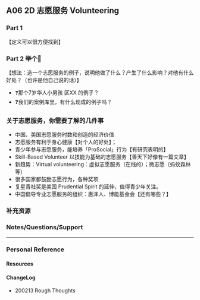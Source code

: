 ## A06 2D 志愿服务 Volunteering

### Part 1 
【定义可以很方便找到】
### Part 2 举个🌰
【想法：选一个志愿服务的例子，说明他做了什么？产生了什么影响？对他有什么好处？（也许是他自己说的话）】

- ❓那个7岁华人小男孩 区XX 的例子？
- ❓我们的案例库里，有什么现成的例子吗？


### 关于志愿服务，你需要了解的几件事
- 中国、美国志愿服务时数和创造的经济价值
- 志愿服务有利于身心健康【对个人的好处】；
- 青少年参与志愿服务，能培养「ProSocial」行为【有研究表明的】
- Skill-Based Volunteer 以技能为基础的志愿服务【善天下好像有一篇文章】
- 新趋势：Virtual volunteering：虚拟志愿服务（在线的）；微志愿（蚂蚁森林等）
- 很多国家都鼓励志愿行为，各种奖项
- 复星青社奖是美国 Prudential Spirit 的延伸，值得青少年关注。
- 中国倡导专业志愿服务的组织：惠泽人、博能基金会【还有哪些？】

### 补充资源



### Notes/Questions/Support


------


###  Personal Reference
#### Resources

#### ChangeLog
- 200213 Rough Thoughts

